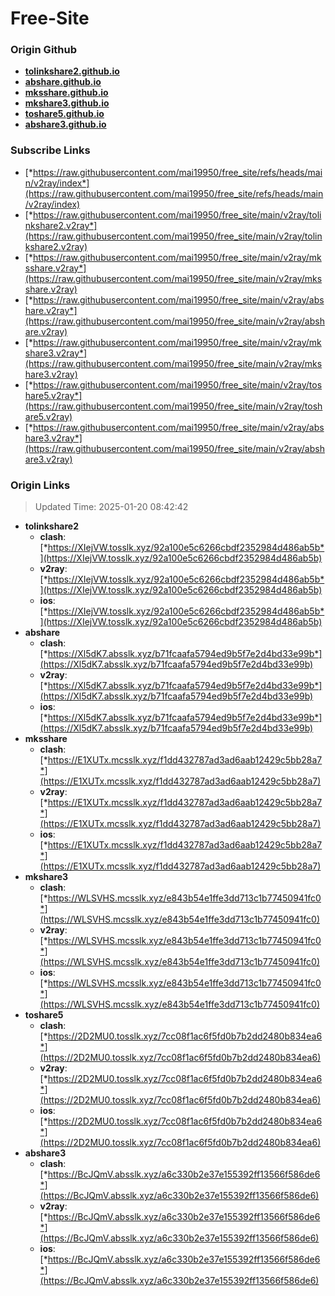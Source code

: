 # Free-Site

### Origin Github

- [**tolinkshare2.github.io**](https://github.com/tolinkshare2/tolinkshare2.github.io)
- [**abshare.github.io**](https://github.com/abshare/abshare.github.io)
- [**mksshare.github.io**](https://github.com/mksshare/mksshare.github.io)
- [**mkshare3.github.io**](https://github.com/mkshare3/mkshare3.github.io)
- [**toshare5.github.io**](https://github.com/toshare5/toshare5.github.io)
- [**abshare3.github.io**](https://github.com/abshare3/abshare3.github.io)

### Subscribe Links

- [*https://raw.githubusercontent.com/mai19950/free_site/refs/heads/main/v2ray/index*](https://raw.githubusercontent.com/mai19950/free_site/refs/heads/main/v2ray/index)
- [*https://raw.githubusercontent.com/mai19950/free_site/main/v2ray/tolinkshare2.v2ray*](https://raw.githubusercontent.com/mai19950/free_site/main/v2ray/tolinkshare2.v2ray)
- [*https://raw.githubusercontent.com/mai19950/free_site/main/v2ray/mksshare.v2ray*](https://raw.githubusercontent.com/mai19950/free_site/main/v2ray/mksshare.v2ray)
- [*https://raw.githubusercontent.com/mai19950/free_site/main/v2ray/abshare.v2ray*](https://raw.githubusercontent.com/mai19950/free_site/main/v2ray/abshare.v2ray)
- [*https://raw.githubusercontent.com/mai19950/free_site/main/v2ray/mkshare3.v2ray*](https://raw.githubusercontent.com/mai19950/free_site/main/v2ray/mkshare3.v2ray)
- [*https://raw.githubusercontent.com/mai19950/free_site/main/v2ray/toshare5.v2ray*](https://raw.githubusercontent.com/mai19950/free_site/main/v2ray/toshare5.v2ray)
- [*https://raw.githubusercontent.com/mai19950/free_site/main/v2ray/abshare3.v2ray*](https://raw.githubusercontent.com/mai19950/free_site/main/v2ray/abshare3.v2ray)

### Origin Links

> Updated Time: 2025-01-20 08:42:42

- **tolinkshare2**
  - **clash**: [*https://XIejVW.tosslk.xyz/92a100e5c6266cbdf2352984d486ab5b*](https://XIejVW.tosslk.xyz/92a100e5c6266cbdf2352984d486ab5b)
  - **v2ray**: [*https://XIejVW.tosslk.xyz/92a100e5c6266cbdf2352984d486ab5b*](https://XIejVW.tosslk.xyz/92a100e5c6266cbdf2352984d486ab5b)
  - **ios**: [*https://XIejVW.tosslk.xyz/92a100e5c6266cbdf2352984d486ab5b*](https://XIejVW.tosslk.xyz/92a100e5c6266cbdf2352984d486ab5b)
- **abshare**
  - **clash**: [*https://Xl5dK7.absslk.xyz/b71fcaafa5794ed9b5f7e2d4bd33e99b*](https://Xl5dK7.absslk.xyz/b71fcaafa5794ed9b5f7e2d4bd33e99b)
  - **v2ray**: [*https://Xl5dK7.absslk.xyz/b71fcaafa5794ed9b5f7e2d4bd33e99b*](https://Xl5dK7.absslk.xyz/b71fcaafa5794ed9b5f7e2d4bd33e99b)
  - **ios**: [*https://Xl5dK7.absslk.xyz/b71fcaafa5794ed9b5f7e2d4bd33e99b*](https://Xl5dK7.absslk.xyz/b71fcaafa5794ed9b5f7e2d4bd33e99b)
- **mksshare**
  - **clash**: [*https://E1XUTx.mcsslk.xyz/f1dd432787ad3ad6aab12429c5bb28a7*](https://E1XUTx.mcsslk.xyz/f1dd432787ad3ad6aab12429c5bb28a7)
  - **v2ray**: [*https://E1XUTx.mcsslk.xyz/f1dd432787ad3ad6aab12429c5bb28a7*](https://E1XUTx.mcsslk.xyz/f1dd432787ad3ad6aab12429c5bb28a7)
  - **ios**: [*https://E1XUTx.mcsslk.xyz/f1dd432787ad3ad6aab12429c5bb28a7*](https://E1XUTx.mcsslk.xyz/f1dd432787ad3ad6aab12429c5bb28a7)
- **mkshare3**
  - **clash**: [*https://WLSVHS.mcsslk.xyz/e843b54e1ffe3dd713c1b77450941fc0*](https://WLSVHS.mcsslk.xyz/e843b54e1ffe3dd713c1b77450941fc0)
  - **v2ray**: [*https://WLSVHS.mcsslk.xyz/e843b54e1ffe3dd713c1b77450941fc0*](https://WLSVHS.mcsslk.xyz/e843b54e1ffe3dd713c1b77450941fc0)
  - **ios**: [*https://WLSVHS.mcsslk.xyz/e843b54e1ffe3dd713c1b77450941fc0*](https://WLSVHS.mcsslk.xyz/e843b54e1ffe3dd713c1b77450941fc0)
- **toshare5**
  - **clash**: [*https://2D2MU0.tosslk.xyz/7cc08f1ac6f5fd0b7b2dd2480b834ea6*](https://2D2MU0.tosslk.xyz/7cc08f1ac6f5fd0b7b2dd2480b834ea6)
  - **v2ray**: [*https://2D2MU0.tosslk.xyz/7cc08f1ac6f5fd0b7b2dd2480b834ea6*](https://2D2MU0.tosslk.xyz/7cc08f1ac6f5fd0b7b2dd2480b834ea6)
  - **ios**: [*https://2D2MU0.tosslk.xyz/7cc08f1ac6f5fd0b7b2dd2480b834ea6*](https://2D2MU0.tosslk.xyz/7cc08f1ac6f5fd0b7b2dd2480b834ea6)
- **abshare3**
  - **clash**: [*https://BcJQmV.absslk.xyz/a6c330b2e37e155392ff13566f586de6*](https://BcJQmV.absslk.xyz/a6c330b2e37e155392ff13566f586de6)
  - **v2ray**: [*https://BcJQmV.absslk.xyz/a6c330b2e37e155392ff13566f586de6*](https://BcJQmV.absslk.xyz/a6c330b2e37e155392ff13566f586de6)
  - **ios**: [*https://BcJQmV.absslk.xyz/a6c330b2e37e155392ff13566f586de6*](https://BcJQmV.absslk.xyz/a6c330b2e37e155392ff13566f586de6)
